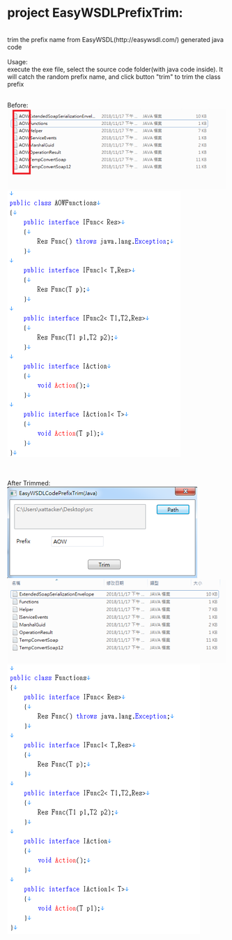 ﻿# project EasyWSDLPrefixTrim:
<br>
trim the prefix name from EasyWSDL(http://easywsdl.com/)
generated java code
<br><br>
Usage:<br>
execute the exe file, select the source code folder(with java code inside).
It will catch the random prefix name, and click button "trim" to trim the class prefix<br><br>

Before:<br>
![avatar](/rm_res/before.png)<br>
![avatar](/rm_res/before2.png)<br>
<br><br>

After Trimmed:<br>
![avatar](/rm_res/trim.png)<br>
![avatar](/rm_res/after.png)<br>
![avatar](/rm_res/after2.png)<br>
